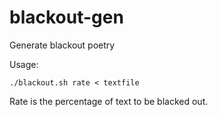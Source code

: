 # blackout-gen
Generate blackout poetry

Usage:

    ./blackout.sh rate < textfile

Rate is the percentage of text to be blacked out.


